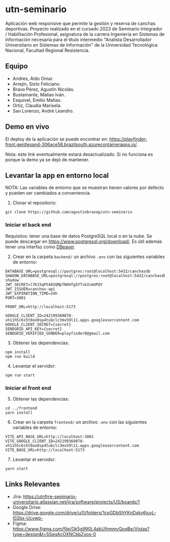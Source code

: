 # utn-seminario

Aplicación web responsive que permite la gestión y reserva de canchas deportivas. Proyecto realizado en el cursado 2023 de Seminario Integrador / Habilitación Profesional,
asignatura de la carrera Ingeniería en Sistemas de Información necesaria para el título intermedio "Analista Desarrollador Universitario en Sistemas de Información" de la Universidad Tecnológica Nacional, Facultad Regional Resistencia.

## Equipo

- Andres, Aldo Omar.
- Arrejin, Sixto Feliciano.
- Bravo Pérez, Agustín Nicolás.
- Bustamante, Matias Iván.
- Esquivel, Emilio Matias.
- Ortiz, Claudia Marisela.
- San Lorenzo, André Leandro.

## Demo en vivo

El deploy de la aplicación se puede encontrar en: https://playfinder-front.gentlesand-306ace58.brazilsouth.azurecontainerapps.io/.

Nota: este link eventualmente estará desactualizado. Si no funciona es porque la demo ya se dejó de mantener.

## Levantar la app en entorno local

NOTA: Las variables de entorno que se muestran tienen valores por defecto y pueden ser cambiados a conveniencia.

1. Clonar el repositorio:

```
git clone https://github.com/agustinbravop/utn-seminario
```

### Iniciar el back end

Requisitos: tener una base de datos PostgreSQL local o en la nube. Se puede descargar en https://www.postgresql.org/download/. Es útil además tener una interfaz como [DBeaver](https://dbeaver.io/download/).

2. Crear en la carpeta `backend/` un archivo `.env` con las siguientes variables de entorno:

```shell
DATABASE_URL=postgresql://postgres:root@localhost:5432/canchasdb
SHADOW_DATABASE_URL=postgresql://postgres:root@localhost:5432/canchasdb-shadow
JWT_SECRET=l7K15qPS401QMpTNXHfg5YTvkIvmUPQY
JWT_ISSUER=canchas-api
JWT_EXPIRATION_TIME=24h
PORT=3001

FRONT_URL=http://localhost:5173

GOOGLE_CLIENT_ID=242199369878-vh11h5c6s5t8oo0sp4tubclc3mv59l11.apps.googleusercontent.com
GOOGLE_CLIENT_SECRET={secret}
SENDGRID_API_KEY={secret}
SENDGRID_VERIFIED_SENDER=playfinder0@gmail.com
```

3. Obtener las dependencias:

```
npm install
npm run build
```

4. Levantar el servidor:

```
npm run start
```

### Iniciar el front end

5. Obtener las dependencias:

```
cd ../frontend
yarn install
```

6. Crear en la carpeta `frontend/` un archivo `.env` con las siguientes variables de entorno:

```shell
VITE_API_BASE_URL=http://localhost:3001
VITE_GOOGLE_CLIENT_ID=242199369878-vh11h5c6s5t8oo0sp4tubclc3mv59l11.apps.googleusercontent.com
VITE_BASE_URL=http://localhost:5173
```

7. Levantar el servidor:

```
yarn start
```

## Links Relevantes

- Jira: https://utnfrre-seminario-universitario.atlassian.net/jira/software/projects/US/boards/1
- Google Drive: https://drive.google.com/drive/u/0/folders/1cpGDbShYKnDxkv6juyL-l02bx-Ucvwp-
- Figma: https://www.figma.com/file/Ok5g990L4abUIhmmyQoqBe/Vistas?type=design&t=5SeqAcOXNCbbZyos-0
